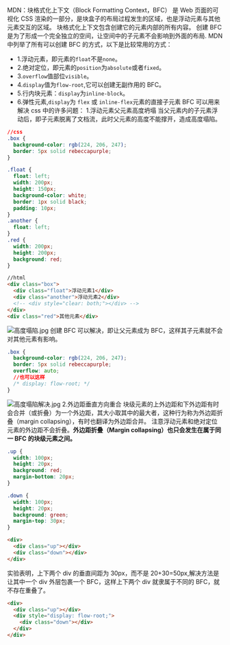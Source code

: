 MDN：块格式化上下文（Block Formatting Context，BFC） 是 Web 页面的可视化 CSS 渲染的一部分，是块盒子的布局过程发生的区域，也是浮动元素与其他元素交互的区域。 块格式化上下文包含创建它的元素内部的所有内容。
创建 BFC 是为了形成一个完全独立的空间，让空间中的子元素不会影响到外面的布局.
MDN 中列举了所有可以创建 BFC 的方式，以下是比较常用的方式：

- 1.浮动元素，即元素的`float`不是`none`。
- 2.绝对定位，即元素的`position`为`absolute`或者`fixed`。
- 3.`overflow`值部位`visible`。
- 4.`display`值为`flow-root`,它可以创建无副作用的 BFC。
- 5.行内块元素：`display`为`inline-block`。
- 6.弹性元素,`display`为 `flex` 或 `inline-flex`元素的直接子元素
  BFC 可以用来解决 css 中的许多问题： 1.浮动元素父元素高度坍塌
  当父元素内的子元素浮动后，即子元素脱离了文档流，此时父元素的高度不能撑开，造成高度塌陷。

```css
//css
.box {
  background-color: rgb(224, 206, 247);
  border: 5px solid rebeccapurple;
}

.float {
  float: left;
  width: 200px;
  height: 150px;
  background-color: white;
  border: 1px solid black;
  padding: 10px;
}
.another {
  float: left;
}
.red {
  width: 200px;
  height: 200px;
  background: red;
}
```

```html
//html
<div class="box">
  <div class="float">浮动元素1</div>
  <div class="another">浮动元素2</div>
  <!-- <div style="clear: both;"></div> -->
</div>
<div class="red">其他元素</div>
```

![高度塌陷.jpg](https://upload-images.jianshu.io/upload_images/13613564-7d7e0ff852936457.jpg?imageMogr2/auto-orient/strip%7CimageView2/2/w/1240)
创建 BFC 可以解决，即让父元素成为 BFC，这样其子元素就不会对其他元素有影响。

```css
.box {
  background-color: rgb(224, 206, 247);
  border: 5px solid rebeccapurple;
  overflow: auto;
  //也可以这样
  /* display: flow-root; */
}
```

![高度塌陷解决.jpg](https://upload-images.jianshu.io/upload_images/13613564-5a048e16a45de292.jpg?imageMogr2/auto-orient/strip%7CimageView2/2/w/1240) 2.外边距垂直方向重合
块级元素的上外边距和下外边距有时会合并（或折叠）为一个外边距，其大小取其中的最大者，这种行为称为外边距折叠（margin collapsing），有时也翻译为外边距合并。 注意浮动元素和绝对定位元素的外边距不会折叠。**外边距折叠（Margin collapsing）也只会发生在属于同一 BFC 的块级元素之间。**

```css
.up {
  width: 100px;
  height: 20px;
  background: red;
  margin-bottom: 20px;
}

.down {
  width: 100px;
  height: 20px;
  background: green;
  margin-top: 30px;
}
```

```html
<div>
  <div class="up"></div>
  <div class="down"></div>
</div>
```

实验表明，上下两个 div 的垂直间距为 30px，而不是 20+30=50px,解决方法是让其中一个 div 外层包裹一个 BFC，这样上下两个 div 就隶属于不同的 BFC，就不存在重叠了。

```html
<div>
  <div class="up"></div>
  <div style="display: flow-root;">
    <div class="down"></div>
  </div>
</div>
```
